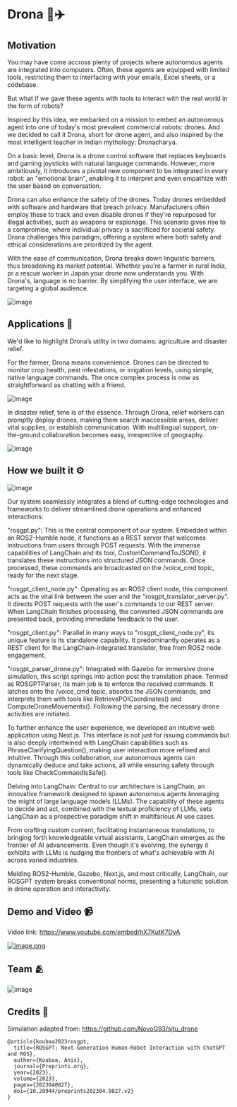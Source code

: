 
# Drona 🤖✈️


## Motivation

You may have come accross plenty of projects where autonomous agents are integrated into computers. Often, these agents are equipped with limited tools, restricting them to interfacing with your emails, Excel sheets, or a codebase.

But what if we gave these agents with tools to interact with the real world in the form of robots?

Inspired by this idea, we embarked on a mission to embed an autonomous agent into one of today's most prevalent commercial robots: drones. And we decided to call it Drona, short for drone agent, and also inspired by the most intelligent teacher in Indian mythology: Dronacharya.

On a basic level, Drona is a drone control software that replaces keyboards and gaming joysticks with natural language commands. However, more ambitiously, it introduces a pivotal new component to be integrated in every robot: an "emotional brain", enabling it to interpret and even empathize with the user based on conversation. 

Drona can also enhance the safety of the drones. Today drones embedded with software and hardware that breach privacy. Manufacturers often employ these to track and even disable drones if they're repurposed for illegal activities, such as weapons or espionage. This scenario gives rise to a compromise, where individual privacy is sacrificed for societal safety. Drona challenges this paradigm, offering a system where both safety and ethical considerations are prioritized by the agent. 

With the ease of communication, Drona breaks down linguistic barriers, thus broadening its market potential. Whether you're a farmer in rural India, pr a rescue worker in Japan your drone now understands you. With Drona's, language is no barrier. By simplifying the user interface, we are targeting a global audience.

![image](https://github.com/Gaurang-1402/Drona/assets/71042887/4250104b-85cc-499d-84d5-f58247ed182c)


## Applications 🌾

We'd like to highlight Drona’s utility in two domains: agriculture and disaster relief.

For the farmer, Drona means convenience. Drones can be directed to monitor crop health, pest infestations, or irrigation levels, using simple, native language commands. The once complex process is now as straightforward as chatting with a friend.

![image](https://github.com/Gaurang-1402/Drona/assets/71042887/dc9a2f40-bdd5-4f6f-95a9-d5f4e8228007)


In disaster relief, time is of the essence. Through Drona, relief workers can promptly deploy drones, making them search inaccessible areas, deliver vital supplies, or establish communication. With multilingual support, on-the-ground collaboration becomes easy, irrespective of geography.

![image](https://github.com/Gaurang-1402/Drona/assets/71042887/bd6a2b2f-eee1-4592-b031-e4c3ef1fca39)

## How we built it ⚙️

![image](https://github.com/Gaurang-1402/Drona/assets/71042887/9fa39a1f-b3a0-47d5-b095-6db7e826a476)


Our system seamlessly integrates a blend of cutting-edge technologies and frameworks to deliver streamlined drone operations and enhanced interactions:

"rosgpt.py": This is the central component of our system. Embedded within an ROS2-Humble node, it functions as a REST server that welcomes instructions from users through POST requests. With the immense capabilities of LangChain and its tool, CustomCommandToJSON(), it translates these instructions into structured JSON commands. Once processed, these commands are broadcasted on the /voice_cmd topic, ready for the next stage.

"rosgpt_client_node.py": Operating as an ROS2 client node, this component acts as the vital link between the user and the "rosgpt_translator_server.py". It directs POST requests with the user's commands to our REST server. When LangChain finishes processing, the converted JSON commands are presented back, providing immediate feedback to the user.

"rosgpt_client.py": Parallel in many ways to "rosgpt_client_node.py", its unique feature is its standalone capability. It predominantly operates as a REST client for the LangChain-integrated translator, free from ROS2 node engagement.

"rosgpt_parser_drone.py": Integrated with Gazebo for immersive drone simulation, this script springs into action post the translation phase. Termed as ROSGPTParser, its main job is to enforce the received commands. It latches onto the /voice_cmd topic, absorbs the JSON commands, and interprets them with tools like RetrievePOICoordinates() and ComputeDroneMovements(). Following the parsing, the necessary drone activities are initiated.

To further enhance the user experience, we developed an intuitive web application using Next.js. This interface is not just for issuing commands but is also deeply intertwined with LangChain capabilities such as PhraseClarifyingQuestion(), making user interaction more refined and intuitive. Through this collaboration, our autonomous agents can dynamically deduce and take actions, all while ensuring safety through tools like CheckCommandIsSafe().

Delving into LangChain:
Central to our architecture is LangChain, an innovative framework designed to spawn autonomous agents leveraging the might of large language models (LLMs). The capability of these agents to decide and act, combined with the textual proficiency of LLMs, sets LangChain as a prospective paradigm shift in multifarious AI use cases.

From crafting custom content, facilitating instantaneous translations, to bringing forth knowledgeable virtual assistants, LangChain emerges as the frontier of AI advancements. Even though it's evolving, the synergy it exhibits with LLMs is nudging the frontiers of what's achievable with AI across varied industries.

Melding ROS2-Humble, Gazebo, Next.js, and most critically, LangChain, our ROSGPT system breaks conventional norms, presenting a futuristic solution in drone operation and interactivity.


## Demo and Video 📹


Video link: https://www.youtube.com/embed/hX7KutK7DyA

[![image.png](https://i.postimg.cc/Gtd4k5D9/image.png)](https://www.youtube.com/watch?v=hX7KutK7DyA)



## Team 🫂

![image](https://github.com/Gaurang-1402/Drona/assets/71042887/a8114450-6ed0-4bc5-b477-460d0ed36cbb)


## Credits 📃

Simulation adapted from: https://github.com/NovoG93/sjtu_drone

```
@article{koubaa2023rosgpt,
  title={ROSGPT: Next-Generation Human-Robot Interaction with ChatGPT and ROS},
  author={Koubaa, Anis},
  journal={Preprints.org},
  year={2023},
  volume={2023},
  pages={2023040827},
  doi={10.20944/preprints202304.0827.v2}
}

```
